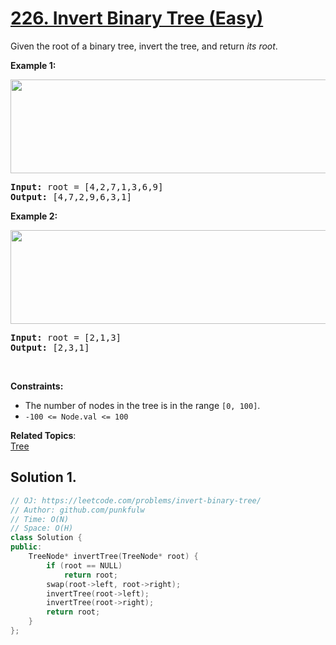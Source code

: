 # [226. Invert Binary Tree (Easy)](https://leetcode.com/problems/invert-binary-tree/)

<p>Given the root of a binary tree, invert the tree, and return <em>its root</em>.</p>

<p><strong>Example 1:</strong></p>
<img alt="" src="https://assets.leetcode.com/uploads/2021/03/14/invert1-tree.jpg" style="width: 600px; height: 150px;">
<pre><strong>Input:</strong> root = [4,2,7,1,3,6,9]
<strong>Output:</strong> [4,7,2,9,6,3,1]
</pre>

<p><strong>Example 2:</strong></p>
<img alt="" src="https://assets.leetcode.com/uploads/2021/03/14/invert2-tree.jpg" style="width: 600px; height: 150px;">
<pre><strong>Input:</strong> root = [2,1,3]
<strong>Output:</strong> [2,3,1]
</pre>

<p>&nbsp;</p>
<p><strong>Constraints:</strong></p>

<ul>
  <li>The number of nodes in the tree is in the range <code>[0, 100]</code>.</li>
  <li><code>-100 &lt;= Node.val &lt;= 100</code></li>
</ul>


**Related Topics**:  
[Tree](https://leetcode.com/tag/tree/)

## Solution 1.

```cpp
// OJ: https://leetcode.com/problems/invert-binary-tree/
// Author: github.com/punkfulw
// Time: O(N)
// Space: O(H)
class Solution {
public:
    TreeNode* invertTree(TreeNode* root) {
        if (root == NULL)
            return root;
        swap(root->left, root->right);
        invertTree(root->left);
        invertTree(root->right);
        return root;
    }
};
```
